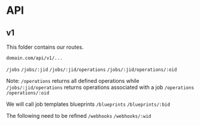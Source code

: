 
# API

## v1

This folder contains our routes.

`domain.com/api/v1/...`

`/jobs`
`/jobs/:jid`
`/jobs/:jid/operations`
`/jobs/:jid/operations/:oid`

Note: `/operations` returns all defined operations while `/jobs/:jid/operations` returns operations associated with a job
`/operations`
`/operations/:oid`

We will call job templates blueprints
`/blueprints`
`/blueprints/:bid`

The following need to be refined
`/webhooks`
`/webhooks/:wid`
